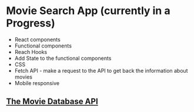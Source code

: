 
# Movie Search App (currently in a Progress) 

* React components
* Functional components
* Reach Hooks
* Add State to the functional components
* CSS
* Fetch API - make a request to the API to get back the information about movies
* Mobile responsive

##  [The Movie Database API](https://www.themoviedb.org/)



